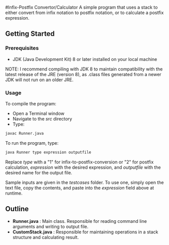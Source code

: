 #Infix-Postfix Convertor/Calculator
A simple program that uses a stack to either convert from infix notation to
postfix notation, or to calculate a postfix expression.

## Getting Started

### Prerequisites
- JDK (Java Development Kit) 8 or later installed on your local machine

NOTE: I recommend compiling with JDK 8 to maintain compatibility with the latest release of the JRE (version 8),
as .class files generated from a newer JDK will not run on an older JRE.

### Usage
To compile the program:
- Open a Terminal window
- Navigate to the *src* directory
- Type:
```bash
javac Runner.java
```
To run the program, type:

```bash
java Runner type expression outputfile
```
Replace *type* with a "1" for infix-to-postfix-conversion or "2" for postfix calculation,
*expression* with the desired expression, and *outputfile* with the desired name for the output file.

Sample inputs are given in the *testcases* folder. To use one, simply open the text file, copy the contents, and paste
into the *expression* field above at runtime.
## Outline
+ **Runner.java** : Main class. Responsible for reading command line arguments and writing to output file.
+ **CustomStack.java** : Responsible for maintaining operations in a stack structure and calculating result.